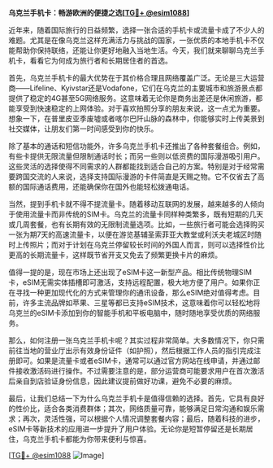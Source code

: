 **乌克兰手机卡：畅游欧洲的便捷之选[[TG💪+ @esim1088](https://t.me/s/esim1088)]**

近年来，随着国际旅行的日益频繁，选择一张合适的手机卡或流量卡成了不少人的难题。尤其是在像乌克兰这样充满活力与挑战的国家，一张优质的本地手机卡不仅能帮助你保持联络，还能让你更好地融入当地生活。今天，我们就来聊聊乌克兰手机卡，看看它为何成为旅行者和长期居住者的首选。

首先，乌克兰手机卡的最大优势在于其价格合理且网络覆盖广泛。无论是三大运营商——Lifeline、Kyivstar还是Vodafone，它们在乌克兰的主要城市和旅游景点都提供了稳定的4G甚至5G网络服务。这意味着无论你是商务出差还是休闲旅游，都能享受到快速稳定的上网体验。对于喜欢拍照分享的朋友来说，这一点尤为重要。想象一下，在普里皮亚季废墟或者喀尔巴阡山脉的森林中，你能够实时上传美景到社交媒体，让朋友们第一时间感受到你的快乐。

除了基本的通话和短信功能外，许多乌克兰手机卡还推出了各种套餐组合。例如，有些卡提供无限流量但限制通话时长；而另一些则以低资费的国际漫游吸引用户。这些灵活的选择使得不同需求的人群都能找到适合自己的方案。特别是对于经常需要跨国交流的人来说，选择支持国际漫游的卡件简直是天赐之物。它不仅省去了高额的国际通话费用，还能确保你在国外也能轻松拨通电话。

当然，提到手机卡就不得不提流量卡。随着移动互联网的发展，越来越多的人倾向于使用流量卡而非传统的SIM卡。乌克兰的流量卡同样种类繁多，既有短期的几天或几周套餐，也有长期有效的无限制流量选项。比如，一些旅行者可能会选择购买一张为期7天的高速流量卡，以便在游览基辅圣索菲亚大教堂或利沃夫老城区时随时上传照片；而对于计划在乌克兰停留较长时间的外国人而言，则可以选择性价比更高的长期流量卡，这样既节省开支又免去了频繁更换卡片的麻烦。

值得一提的是，现在市场上还出现了eSIM卡这一新型产品。相比传统物理SIM卡，eSIM无需实体插槽即可激活，支持远程配置，极大地方便了用户。如果你正在寻找一种更加现代化的方式来管理你的通讯设备，那么eSIM绝对值得考虑。目前，许多主流品牌如苹果、三星等都已支持eSIM技术，这意味着你可以轻松地将乌克兰的eSIM卡添加到你的智能手机和平板电脑中，随时随地享受优质的网络服务。

那么，如何注册一张乌克兰手机卡呢？其实过程非常简单。大多数情况下，你只需前往当地的营业厅出示有效身份证件（如护照），然后根据工作人员的指引完成注册即可。如果是流量卡或者eSIM卡，通常可以通过官方网站在线申请，并通过邮件接收激活码进行操作。不过需要注意的是，部分运营商可能要求用户在首次激活后亲自到店验证身份信息，因此建议提前做好功课，避免不必要的麻烦。

最后，让我们总结一下为什么乌克兰手机卡是值得信赖的选择。首先，它具有良好的性价比，适合各类消费群体；其次，网络质量可靠，能够满足日常沟通和娱乐需求；再次，灵活性强，可以根据个人情况调整套餐内容；最后，随着科技的进步，eSIM卡等新技术的应用进一步提升了用户体验。无论你是短暂停留还是长期居住，乌克兰手机卡都能为你带来便利与惊喜。

[[TG💪+ @esim1088](https://t.me/s/esim1088) ![Image](https://i.postimg.cc/4NQfJmqS/Snipaste-2025-05-13-00-14-12.png)]